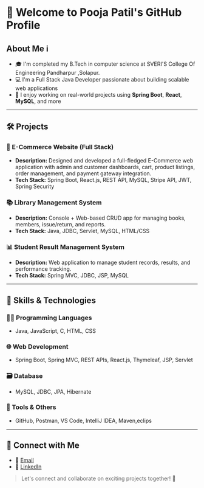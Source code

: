 # 👋 Welcome to Pooja Patil's GitHub Profile

## About Me ℹ️

- 🎓 I'm completed my B.Tech in computer science at SVERI'S College Of Engineering Pandharpur ,Solapur.
- 💻 I'm a Full Stack Java Developer passionate about building scalable web applications
- 🚀 I enjoy working on real-world projects using **Spring Boot**, **React**, **MySQL**, and more

---

## 🛠️ Projects

### 🛒 E-Commerce Website (Full Stack)
- **Description:** Designed and developed a full-fledged E-Commerce web application with admin and customer dashboards, cart, product listings, order management, and payment gateway integration.
- **Tech Stack:** Spring Boot, React.js, REST API, MySQL, Stripe API, JWT, Spring Security

### 📚 Library Management System
- **Description:** Console + Web-based CRUD app for managing books, members, issue/return, and reports.
- **Tech Stack:** Java, JDBC, Servlet, MySQL, HTML/CSS

### 📊 Student Result Management System
- **Description:** Web application to manage student records, results, and performance tracking.
- **Tech Stack:** Spring MVC, JDBC, JSP, MySQL

---

## 🧰 Skills & Technologies

### 👨‍💻 Programming Languages
- Java, JavaScript, C, HTML, CSS

### 🌐 Web Development
- Spring Boot, Spring MVC, REST APIs, React.js, Thymeleaf, JSP, Servlet

### 🗃️ Database
- MySQL, JDBC, JPA, Hibernate

### 🔐 Tools & Others
- GitHub, Postman, VS Code, IntelliJ IDEA, Maven,eclips

---

## 🤝 Connect with Me

- 📧 [Email](mailto:poojalpatil21@gmail.com)
- 💼 [LinkedIn](linkedin.com/in/pooja-patil-72858a269)

> Let's connect and collaborate on exciting projects together! 🚀
